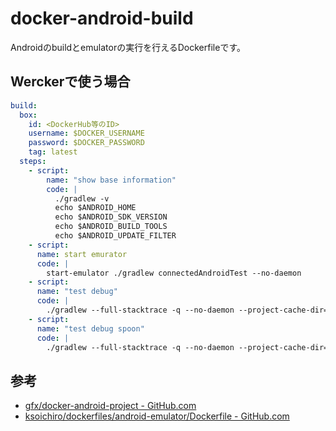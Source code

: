 docker-android-build
==========================

Androidのbuildとemulatorの実行を行えるDockerfileです。

## Werckerで使う場合

```yml
build:
  box:
    id: <DockerHub等のID>
    username: $DOCKER_USERNAME
    password: $DOCKER_PASSWORD
    tag: latest
  steps:
    - script:
        name: "show base information"
        code: |
          ./gradlew -v
          echo $ANDROID_HOME
          echo $ANDROID_SDK_VERSION
          echo $ANDROID_BUILD_TOOLS
          echo $ANDROID_UPDATE_FILTER
    - script:
      name: start emurator
      code: |
        start-emulator ./gradlew connectedAndroidTest --no-daemon
    - script:
      name: "test debug"
      code: |
        ./gradlew --full-stacktrace -q --no-daemon --project-cache-dir=$WERCKER_CACHE_DIR testDebug
    - script:
      name: "test debug spoon"
      code: |
        ./gradlew --full-stacktrace -q --no-daemon --project-cache-dir=$WERCKER_CACHE_DIR spoonDebugAndroidTest
```


## 参考

- [gfx/docker-android-project - GitHub.com](https://github.com/gfx/docker-android-project)
- [ksoichiro/dockerfiles/android-emulator/Dockerfile - GitHub.com](https://github.com/ksoichiro/dockerfiles/blob/master/android-emulator/Dockerfile)

